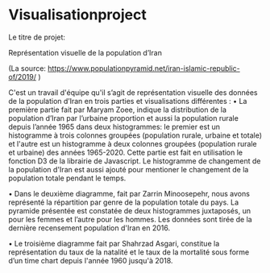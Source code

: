 # Visualisationproject

Le titre de projet: 

Représentation visuelle de la population d’Iran

(La source: https://www.populationpyramid.net/iran-islamic-republic-of/2019/ )

C'est un travail d'équipe qu'il s’agit de représentation visuelle des données de la population d’Iran en trois parties et visualisations différentes : 
•	La première  partie fait par Maryam Zoee, indique la distribution de la population d’Iran par l’urbaine proportion et aussi la population rurale depuis l’année 1965  dans deux histogrammes: le premier est un histogramme à trois colonnes groupées (population rurale, urbaine et totale) et l'autre est un histogramme à deux colonnes groupées (population rurale et urbaine) des années 1965-2020. Cette partie est fait en utilisation le fonction D3 de la librairie de Javascript. Le histogramme de changement de la population d'Iran est aussi ajouté pour mentioner le changement de la population totale pendant le temps.

•	Dans le deuxième diagramme, fait par Zarrin Minoosepehr, nous avons représenté la répartition par genre de la population totale du pays. La pyramide présentée est constatée de deux histogrammes juxtaposés, un pour les femmes et l’autre pour les hommes. Les données sont tirée de la dernière recensement population d'Iran en 2016. 

•	Le troisième diagramme fait par Shahrzad Asgari, constitue la représentation du taux de la natalité et le taux de la mortalité sous forme d’un time chart depuis l'année 1960 jusqu'à 2018.

